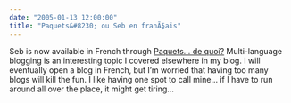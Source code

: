 ```yaml
---
date: "2005-01-13 12:00:00"
title: "Paquets&#8230; ou Seb en franÃ§ais"
---
```




Seb is now available in French through [Paquets&hellip; de quoi?](http://www.blogsome.com/) Multi-language blogging is an interesting topic I covered elsewhere in my blog. I will eventually open a blog in French, but I&rsquo;m worried that having too many blogs will kill the fun. I like having one spot to call mine&hellip; if I have to run around all over the place, it might get tiring&hellip;

